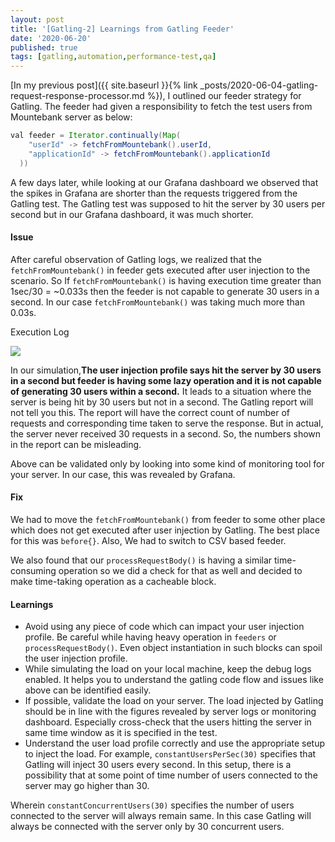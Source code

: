 ```yaml
---
layout: post
title: '[Gatling-2] Learnings from Gatling Feeder'
date: '2020-06-20'
published: true
tags: [gatling,automation,performance-test,qa]
---
```

[In my previous post]({{ site.baseurl }}{% link _posts/2020-06-04-gatling-request-response-processor.md %}), I outlined our feeder strategy for Gatling. The feeder had given a responsibility to fetch the test users from Mountebank server as below:

```java
val feeder = Iterator.continually(Map(
    "userId" -> fetchFromMountebank().userId,
    "applicationId" -> fetchFromMountebank().applicationId
  ))
```

A few days later, while looking at our Grafana dashboard we observed that the spikes in Grafana are shorter than the requests triggered from the Gatling test. The Gatling test was supposed to hit the server by 30 users per second but in our Grafana dashboard, it was much shorter.

#### Issue
After careful observation of Gatling logs, we realized that the `fetchFromMountebank()` in feeder gets executed after user injection to the scenario. So If `fetchFromMountebank()` is having execution time greater than 1sec/30 = ~0.033s then the feeder is not capable to generate 30 users in a second. In our case `fetchFromMountebank()` was taking much more than 0.03s.


Execution Log

![]({{site.baseurl}}/assets/img/posts/gatling-logs-for-feeder-execution.png)

In our simulation,**The user
injection profile says hit the server by 30 users in a second but feeder is having some lazy operation and it is not capable of generating 30 users within a second.** It leads to a situation where the server is being hit by 30 users but not in a second. The Gatling report will not tell you this. The report will have the correct count of number of requests and corresponding time taken to serve the response. But in actual, the server never received 30 requests in a second. So, the numbers shown in the report can be misleading.

Above can be validated only by looking into some kind of monitoring tool for your server. In our case, this was revealed by Grafana.

#### Fix
We had to move the `fetchFromMountebank()` from feeder to some other place which does not get executed after user injection by Gatling. The best place for this was `before{}`. Also, We had to switch to CSV based feeder.

We also found that our `processRequestBody()` is having a similar time-consuming operation so we did a check for that as well and decided to make time-taking operation as a cacheable block.

#### Learnings
- Avoid using any piece of code which can impact your user injection profile. Be careful while having heavy operation in `feeders` or `processRequestBody()`. Even object instantiation in such blocks can spoil the user injection profile.
- While simulating the load on your local machine, keep the debug logs enabled. It helps you to understand the gatling code flow and issues like above can be identified easily.
- If possible, validate the load on your server. The load injected by Gatling should be in line with the figures revealed by server logs or monitoring dashboard. Especially cross-check that the users hitting the server in same time window as it is specified in the test.
- Understand the user load profile correctly and use the appropriate setup to inject the load.
For example, `constantUsersPerSec(30)` specifies that Gatling will inject 30 users every second. In this setup, there is a possibility that at some point of time number of users connected to the server may go higher than 30.

Wherein `constantConcurrentUsers(30)` specifies the number of users connected to the server will always remain same. In this case Gatling will always be connected with the server only by 30 concurrent users.
